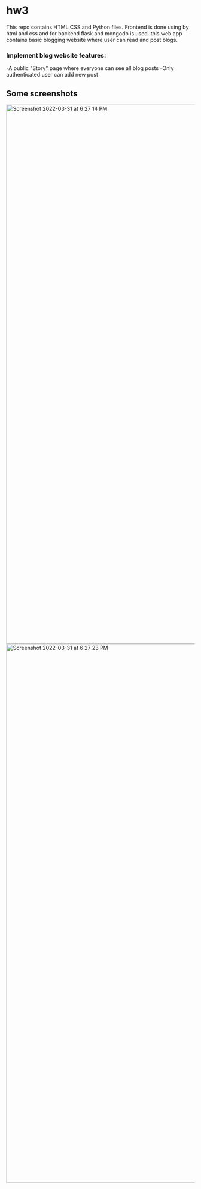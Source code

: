 # hw3
 This repo contains HTML CSS and Python files. Frontend is done using by html and css and for backend flask and mongodb is used.
 this web app contains basic blogging website where user can read and post blogs.
### Implement blog website features:
  -A public "Story" page where everyone can see all blog posts
  -Only authenticated user can add new post
  
## Some screenshots


<img width="1440" alt="Screenshot 2022-03-31 at 6 27 14 PM" src="https://user-images.githubusercontent.com/84342839/161094301-aa7f4563-87ca-4c44-94c0-d41e017d5143.png">
<img width="1440" alt="Screenshot 2022-03-31 at 6 27 23 PM" src="https://user-images.githubusercontent.com/84342839/161094327-97eb1a30-f3e2-4555-9c81-689e600dc4d7.png">
